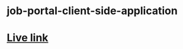 # job-portal-client-side-application
# [Live link](https://job-portal-application-5fee1.firebaseapp.com)
